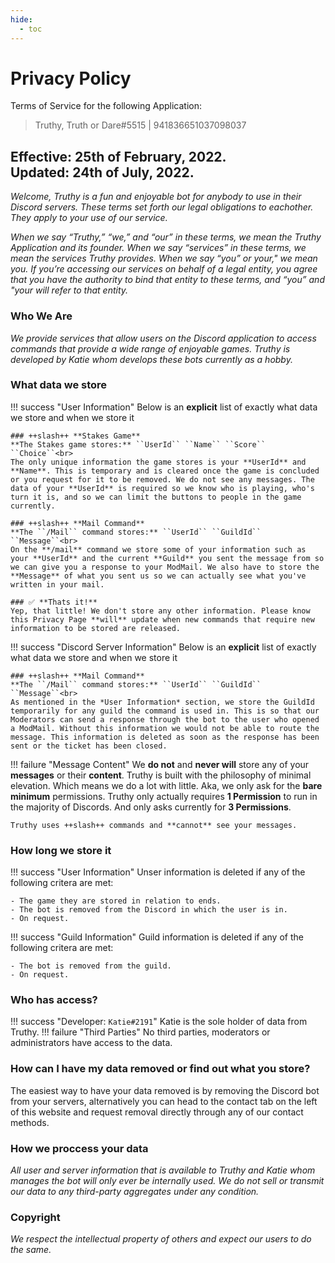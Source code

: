```yaml
---
hide:
  - toc
---
```


# Privacy Policy

Terms of Service for the following Application:
> Truthy, Truth or Dare#5515 | 941836651037098037

Effective: **25th of February, 2022.**
<br>
Updated: **24th of July, 2022.**
---

*Welcome, Truthy is a fun and enjoyable bot for anybody to use in their Discord servers. These terms set forth our legal obligations to eachother. They apply to your use of our service.*

*When we say “Truthy,” “we,” and “our” in these terms, we mean the Truthy Application and its founder. When we say “services” in these terms, we mean the services Truthy provides. When we say “you” or your," we mean you. If you’re accessing our services on behalf of a legal entity, you agree that you have the authority to bind that entity to these terms, and “you” and "your will refer to that entity.*

### **Who We Are**
*We provide services that allow users on the Discord application to access commands that provide a wide range of enjoyable games. Truthy is developed by Katie whom develops these bots currently as a hobby.*

### **What data we store**
!!! success "User Information"
    Below is an **explicit** list of exactly what data we store and when we store it

    ### ++slash++ **Stakes Game**
    **The Stakes game stores:** ``UserId`` ``Name`` ``Score`` ``Choice``<br>
    The only unique information the game stores is your **UserId** and **Name**. This is temporary and is cleared once the game is concluded or you request for it to be removed. We do not see any messages. The data of your **UserId** is required so we know who is playing, who's turn it is, and so we can limit the buttons to people in the game currently.

    ### ++slash++ **Mail Command**
    **The ``/Mail`` command stores:** ``UserId`` ``GuildId`` ``Message``<br>
    On the **/mail** command we store some of your information such as your **UserId** and the current **Guild** you sent the message from so we can give you a response to your ModMail. We also have to store the **Message** of what you sent us so we can actually see what you've written in your mail.

    ### ✅ **Thats it!**
    Yep, that little! We don't store any other information. Please know this Privacy Page **will** update when new commands that require new information to be stored are released.

!!! success "Discord Server Information"
    Below is an **explicit** list of exactly what data we store and when we store it

    ### ++slash++ **Mail Command**
    **The ``/Mail`` command stores:** ``UserId`` ``GuildId`` ``Message``<br>
    As mentioned in the *User Information* section, we store the GuildId temporarily for any guild the command is used in. This is so that our Moderators can send a response through the bot to the user who opened a ModMail. Without this information we would not be able to route the message. This information is deleted as soon as the response has been sent or the ticket has been closed.

!!! failure "Message Content"
    We **do not** and **never will** store any of your **messages** or their **content**. Truthy is built with the philosophy of minimal elevation. Which means we do a lot with little. Aka, we only ask for the **bare minimum** permissions. Truthy only actually requires **1 Permission** to run in the majority of Discords. And only asks currently for **3 Permissions**. 

    Truthy uses ++slash++ commands and **cannot** see your messages.

### **How long we store it**
!!! success "User Information"
    Unser information is deleted if any of the following critera are met:

    - The game they are stored in relation to ends.
    - The bot is removed from the Discord in which the user is in.
    - On request.

!!! success "Guild Information"
    Guild information is deleted if any of the following critera are met:

    - The bot is removed from the guild.
    - On request.

### **Who has access?**
!!! success "Developer: ``Katie#2191``"
    Katie is the sole holder of data from Truthy.
!!! failure "Third Parties"
    No third parties, moderators or administrators have access to the data.

### **How can I have my data removed or find out what you store?**
The easiest way to have your data removed is by removing the Discord bot from your servers, alternatively you can head to the contact tab on the left of this website and request removal directly through any of our contact methods.

### **How we proccess your data**
*All user and server information that is available to Truthy and Katie whom manages the bot will only ever be internally used. We do not sell or transmit our data to any third-party aggregates under any condition.*
 
### **Copyright**
*We respect the intellectual property of others and expect our users to do the same.*